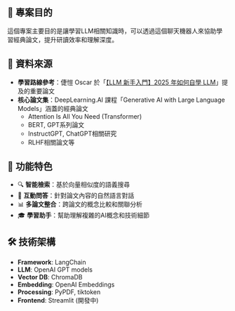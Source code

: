 ## 🎯 專案目的
這個專案主要目的是讓學習LLM相關知識時，可以透過這個聊天機器人來協助學習經典論文，提升研讀效率和理解深度。

## 📖 資料來源
- **學習路線參考**：倢愷 Oscar 於「[【LLM 新手入門】2025 年如何自學 LLM](https://medium.com/@axk51013/llm-%E6%96%B0%E6%89%8B%E5%85%A5%E9%96%80-2025-%E5%B9%B4%E5%A6%82%E4%BD%95%E8%87%AA%E5%AD%B8-llm-a0de380d78eb)」提及的重要論文
- **核心論文集**：DeepLearning.AI 課程「Generative AI with Large Language Models」涵蓋的經典論文
  - Attention Is All You Need (Transformer)
  - BERT, GPT系列論文
  - InstructGPT, ChatGPT相關研究
  - RLHF相關論文等

## 🚀 功能特色
- 🔍 **智能檢索**：基於向量相似度的語義搜尋
- 💬 **互動問答**：針對論文內容的自然語言對話
- 📊 **多論文整合**：跨論文的概念比較和關聯分析
- 🎓 **學習助手**：幫助理解複雜的AI概念和技術細節

## 🛠️ 技術架構
- **Framework**: LangChain
- **LLM**: OpenAI GPT models  
- **Vector DB**: ChromaDB
- **Embedding**: OpenAI Embeddings
- **Processing**: PyPDF, tiktoken
- **Frontend**: Streamlit (開發中)

